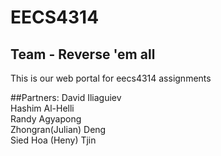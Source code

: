 # EECS4314
<h2>Team - Reverse 'em all</h2>
This is our web portal for eecs4314 assignments

##Partners:
David Iliaguiev  
Hashim Al-Helli  
Randy Agyapong  
Zhongran(Julian) Deng  
Sied Hoa (Heny) Tjin  
